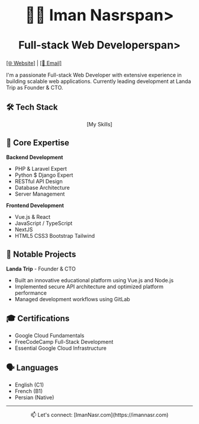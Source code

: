 <div align="center">
  <h1 style="font-size: 3em"><span>👨‍💻 Iman Nasr</span>span></h1>
  <h2 style="font-size: 2em"><span>Full-stack Web Developer</span>span></h2>
</div>

<div align="left">
  <a href="https://www.ImanNasr.com">[🌐 Website]</a> | <a href="mailto:Contact@ImanNasr.com">[📧 Email]</a>
</div>

I'm a passionate Full-stack Web Developer with extensive experience in building scalable web applications. Currently leading development at Landa Trip as Founder & CTO.

## 🛠️ Tech Stack

<div align="center">[My Skills]</div>

## 🎯 Core Expertise

**Backend Development**
- PHP & Laravel Expert
- Python $ Django Expert
- RESTful API Design
- Database Architecture
- Server Management

**Frontend Development**
- Vue.js & React
- JavaScript / TypeScript
- NextJS
- HTML5 CSS3 Bootstrap Tailwind

## 🌟 Notable Projects

**Landa Trip** - Founder & CTO
- Built an innovative educational platform using Vue.js and Node.js
- Implemented secure API architecture and optimized platform performance
- Managed development workflows using GitLab

## 🎓 Certifications
- Google Cloud Fundamentals
- FreeCodeCamp Full-Stack Development
- Essential Google Cloud Infrastructure

## 🗣️ Languages
- English (C1)
- French (B1)
- Persian (Native)

---
<div align="center">
📫 Let's connect: [ImanNasr.com](https://imannasr.com)
</div>
